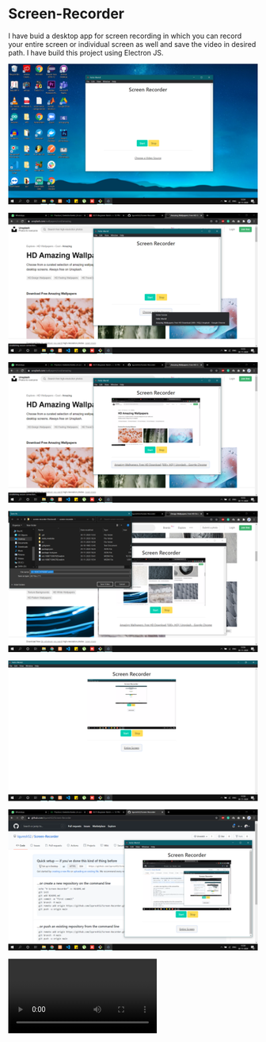 # Screen-Recorder
I have buid a desktop app for screen recording in which you can record your entire screen or individual screen as well and save the video in desired path. I have build this project using Electron JS.

![alt text](https://raw.githubusercontent.com/lquresh52/Screen-Recorder/master/Screenshot%20(221).png)


![alt text](https://raw.githubusercontent.com/lquresh52/Screen-Recorder/master/Screenshot%20(223).png)

![alt text](https://raw.githubusercontent.com/lquresh52/Screen-Recorder/master/Screenshot%20(224).png)

![alt text](https://raw.githubusercontent.com/lquresh52/Screen-Recorder/master/Screenshot%20(226).png)

![alt text](https://raw.githubusercontent.com/lquresh52/Screen-Recorder/master/Screenshot%20(227).png)

![alt text](https://raw.githubusercontent.com/lquresh52/Screen-Recorder/master/Screenshot%20(228).png)

![alt text](https://github.com/lquresh52/Screen-Recorder/blob/master/vid-1606713067029.webm?raw=true)

